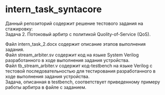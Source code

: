 # intern_task_syntacore
Данный репозиторий содержит решение тестового задания на стажировку:  
Задача 2. Потоковый арбитр с политикой Quolity-of-Service (QoS).  

Файл intern_task_2.docx содержит описание этапов выполнения задания.  
Файл stream_arbiter.sv содержит код на языке System Verilog разработанного в ходе выполнения задания устройства.  
Файл tb_stream_arbiter.v содержит код-testbench на языке Verilog с тестовой последовательностью для тестирования разработанного в ходе выполнения задания устройства.   
Задача, описанная в testbench, соответствует приведенному примеру работы арбитра в файле с заданием.  

